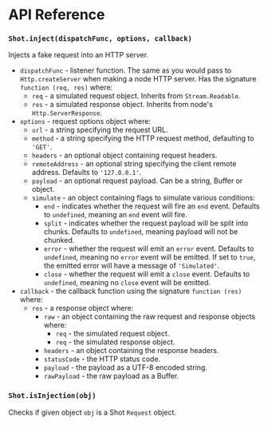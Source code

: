 # API Reference

### `Shot.inject(dispatchFunc, options, callback)`

Injects a fake request into an HTTP server.

- `dispatchFunc` - listener function. The same as you would pass to `Http.createServer` when making a node HTTP server. Has the signature `function (req, res)` where:
    - `req` - a simulated request object. Inherits from `Stream.Readable`.
    - `res` - a simulated response object. Inherits from node's `Http.ServerResponse`.
- `options` - request options object where:
  - `url` - a string specifying the request URL.
  - `method` - a string specifying the HTTP request method, defaulting to `'GET'`.
  - `headers` - an optional object containing request headers.
  - `remoteAddress` - an optional string specifying the client remote address. Defaults to `'127.0.0.1'`.
  - `payload` - an optional request payload. Can be a string, Buffer or object.
  - `simulate` - an object containing flags to simulate various conditions:
    - `end` - indicates whether the request will fire an `end` event. Defaults to `undefined`, meaning an `end` event will fire.
    - `split` - indicates whether the request payload will be split into chunks. Defaults to `undefined`, meaning payload will not be chunked.
    - `error` - whether the request will emit an `error` event. Defaults to `undefined`, meaning no `error` event will be emitted. If set to `true`, the emitted error will have a message of `'Simulated'`.
    - `close` - whether the request will emit a `close` event. Defaults to `undefined`, meaning no `close` event will be emitted.
- `callback` - the callback function using the signature `function (res)` where:
  - `res` - a response object where:
    - `raw` - an object containing the raw request and response objects where:
      - `req` - the simulated request object.
      - `req` - the simulated response object.
    - `headers` - an object containing the response headers.
    - `statusCode` - the HTTP status code.
    - `payload` - the payload as a UTF-8 encoded string.
    - `rawPayload` - the raw payload as a Buffer.

### `Shot.isInjection(obj)`

Checks if given object `obj` is a Shot `Request` object.
